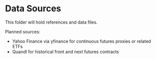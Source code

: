 # Data Sources

This folder will hold references and data files.

Planned sources:
* Yahoo Finance via yfinance for continuous futures proxies or related ETFs
* Quandl for historical front and next futures contracts



